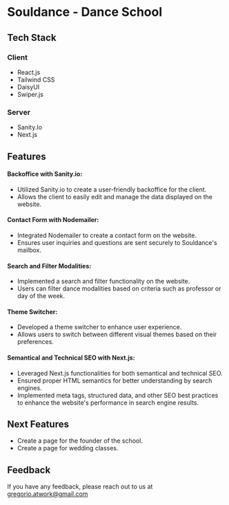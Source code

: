 # Souldance - Dance School

## Tech Stack

### Client

- React.js
- Tailwind CSS
- DaisyUI
- Swiper.js

### Server

- Sanity.Io
- Next.js

## Features

#### Backoffice with Sanity.io:

- Utilized Sanity.io to create a user-friendly backoffice for the client.
- Allows the client to easily edit and manage the data displayed on the website.

#### Contact Form with Nodemailer:

- Integrated Nodemailer to create a contact form on the website.
- Ensures user inquiries and questions are sent securely to Souldance's mailbox.

#### Search and Filter Modalities:

- Implemented a search and filter functionality on the website.
- Users can filter dance modalities based on criteria such as professor or day of the week.

#### Theme Switcher:

- Developed a theme switcher to enhance user experience.
- Allows users to switch between different visual themes based on their preferences.

#### Semantical and Technical SEO with Next.js:

- Leveraged Next.js functionalities for both semantical and technical SEO.
- Ensured proper HTML semantics for better understanding by search engines.
- Implemented meta tags, structured data, and other SEO best practices to enhance the website's performance in search engine results.

## Next Features

- Create a page for the founder of the school.
- Create a page for wedding classes.

## Feedback

If you have any feedback, please reach out to us at gregorio.atwork@gmail.com
